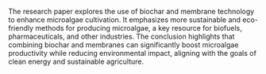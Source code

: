 The research paper explores the use of biochar and membrane technology to enhance microalgae cultivation. It emphasizes more sustainable and eco-friendly methods for producing microalgae, a key resource for biofuels, pharmaceuticals, and other industries.
The conclusion highlights that combining biochar and membranes can significantly boost microalgae productivity while reducing environmental impact, aligning with the goals of clean energy and sustainable agriculture. 